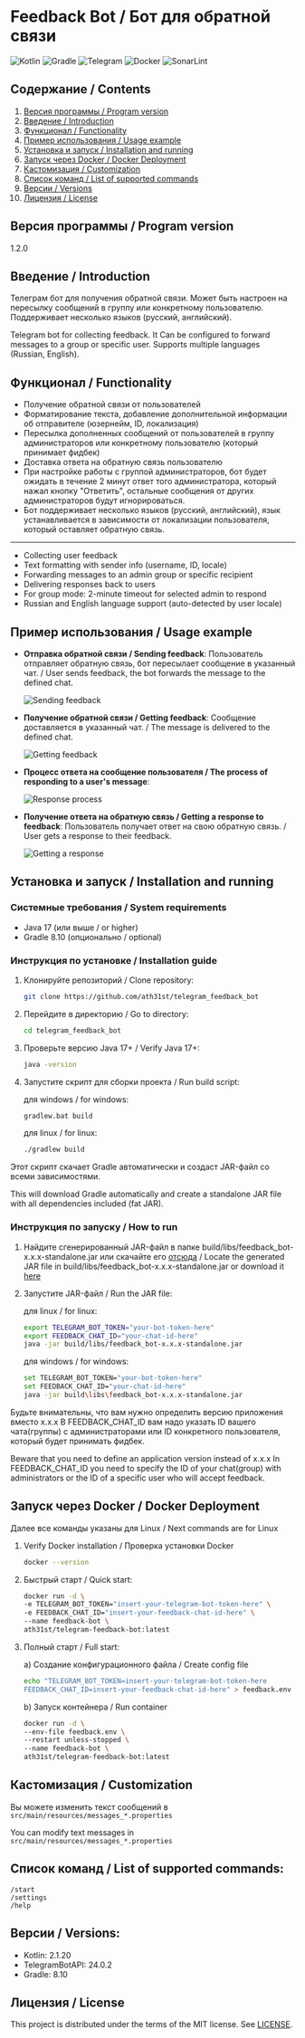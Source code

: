 # Feedback Bot / Бот для обратной связи

![Kotlin](https://img.shields.io/badge/kotlin-%237F52FF.svg?style=for-the-badge&logo=kotlin&logoColor=white)
![Gradle](https://img.shields.io/badge/Gradle-02303A.svg?style=for-the-badge&logo=Gradle&logoColor=white)
![Telegram](https://img.shields.io/badge/Telegram-2CA5E0?style=for-the-badge&logo=telegram&logoColor=white)
![Docker](https://img.shields.io/badge/docker-%230db7ed.svg?style=for-the-badge&logo=docker&logoColor=white)
![SonarLint](https://img.shields.io/badge/SonarLint-CB2029?style=for-the-badge&logo=sonarlint&logoColor=white)

## Содержание / Contents

1. [Версия программы / Program version](#версия-программы--program-version)
2. [Введение / Introduction](#введение--introduction)
3. [Функционал / Functionality](#функционал--functionality)
4. [Пример использования / Usage example](#пример-использования--usage-example)
5. [Установка и запуск / Installation and running](#установка-и-запуск--installation-and-running)
6. [Запуск через Docker / Docker Deployment](#запуск-через-docker--docker-deployment)
7. [Кастомизация / Customization](#кастомизация--customization)
8. [Список команд / List of supported commands](#список-команд--list-of-supported-commands)
9. [Версии / Versions](#версии--versions)
10. [Лицензия / License](#лицензия--license)

## Версия программы / Program version

1.2.0

## Введение / Introduction

Телеграм бот для получения обратной связи. Может быть настроен на пересылку сообщений в группу или
конкретному пользователю. Поддерживает несколько языков (русский, английский).

Telegram bot for collecting feedback. It Can be configured to forward messages to a group or
specific user. Supports multiple languages (Russian, English).

## Функционал / Functionality

- Получение обратной связи от пользователей
- Форматирование текста, добавление дополнительной информации об отправителе (юзернейм, ID,
  локализация)
- Пересылка дополненных сообщений от пользователей в группу администраторов или конкретному
  пользователю (который принимает фидбек)
- Доставка ответа на обратную связь пользователю
- При настройке работы с группой администраторов, бот будет ожидать в течение 2 минут ответ того
  администратора, который нажал кнопку "Ответить", остальные сообщения от других администраторов
  будут игнорироваться.
- Бот поддерживает несколько языков (русский, английский), язык устанавливается в зависимости от
  локализации пользователя, который оставляет обратную связь.

---

- Collecting user feedback
- Text formatting with sender info (username, ID, locale)
- Forwarding messages to an admin group or specific recipient
- Delivering responses back to users
- For group mode: 2-minute timeout for selected admin to respond
- Russian and English language support (auto-detected by user locale)

## Пример использования / Usage example

- **Отправка обратной связи / Sending feedback**: Пользователь отправляет обратную связь, бот
  пересылает сообщение в указанный чат. / User sends feedback, the bot forwards the message to the
  defined chat.

  ![Sending feedback](images/image_00.jpg)

- **Получение обратной связи / Getting feedback**: Сообщение доставляется в указанный чат. / The
  message is delivered to the defined chat.

  ![Getting feedback](images/image_01.jpg)

- **Процесс ответа на сообщение пользователя / The process of responding to a user's message**:

  ![Response process](images/image_02.jpg)

- **Получение ответа на обратную связь / Getting a response to feedback**: Пользователь получает
  ответ на свою обратную связь. / User gets a response to their feedback.

  ![Getting a response](images/image_03.jpg)

## Установка и запуск / Installation and running

### Системные требования / System requirements

- Java 17 (или выше / or higher)
- Gradle 8.10 (опционально / optional)

### Инструкция по установке / Installation guide

1. Клонируйте репозиторий / Clone repository:
    ```bash
    git clone https://github.com/ath31st/telegram_feedback_bot
    ```
2. Перейдите в директорию / Go to directory:
    ```bash
    cd telegram_feedback_bot
    ```
3. Проверьте версию Java 17+ / Verify Java 17+:
    ```bash
    java -version
    ```

4. Запустите скрипт для сборки проекта / Run build script:

   для windows / for windows:
   ```bash
   gradlew.bat build
    ```
   для linux / for linux:
   ```bash
   ./gradlew build
    ```

Этот скрипт скачает Gradle автоматически и создаст JAR-файл со всеми зависимостями.

This will download Gradle automatically and create a standalone JAR file with all dependencies
included (fat JAR).

### Инструкция по запуску / How to run

1. Найдите сгенерированный JAR-файл в папке build/libs/feedback_bot-x.x.x-standalone.jar или
   скачайте его [отсюда](https://github.com/ath31st/telegram_feedback_bot/releases) / Locate
   the generated JAR file in build/libs/feedback_bot-x.x.x-standalone.jar or download it
   [here](https://github.com/ath31st/telegram_feedback_bot/releases)
2. Запустите JAR-файл / Run the JAR file:

   для linux / for linux:
    ```bash
   export TELEGRAM_BOT_TOKEN="your-bot-token-here"
   export FEEDBACK_CHAT_ID="your-chat-id-here"
   java -jar build/libs/feedback_bot-x.x.x-standalone.jar
    ```
   для windows / for windows:
    ```bash
   set TELEGRAM_BOT_TOKEN="your-bot-token-here"
   set FEEDBACK_CHAT_ID="your-chat-id-here"
   java -jar build\libs\feedback_bot-x.x.x-standalone.jar
    ```

Будьте внимательны, что вам нужно определить версию приложения вместо x.x.x
В FEEDBACK_CHAT_ID вам надо указать ID вашего чата(группы) с администраторами или ID конкретного
пользователя, который будет принимать фидбек.

Beware that you need to define an application version instead of x.x.x
In FEEDBACK_CHAT_ID you need to specify the ID of your chat(group) with administrators or the ID of
a specific user who will accept feedback.

## Запуск через Docker / Docker Deployment

Далее все команды указаны для Linux / Next commands are for Linux

1. Verify Docker installation / Проверка установки Docker

    ```bash
    docker --version
    ```
2. Быстрый старт / Quick start:

    ```bash
    docker run -d \
    -e TELEGRAM_BOT_TOKEN="insert-your-telegram-bot-token-here" \
    -e FEEDBACK_CHAT_ID="insert-your-feedback-chat-id-here" \
    --name feedback-bot \
    ath31st/telegram-feedback-bot:latest
    ```
3. Полный старт / Full start:

   a) Создание конфигурационного файла / Create config file
    ```bash
    echo "TELEGRAM_BOT_TOKEN=insert-your-telegram-bot-token-here
    FEEDBACK_CHAT_ID=insert-your-feedback-chat-id-here" > feedback.env
   ```
   b) Запуск контейнера / Run container
    ```bash
   docker run -d \
    --env-file feedback.env \
    --restart unless-stopped \
    --name feedback-bot \
    ath31st/telegram-feedback-bot:latest
    ```

## Кастомизация / Customization

Вы можете изменить текст сообщений в `src/main/resources/messages_*.properties`

You can modify text messages in `src/main/resources/messages_*.properties`

## Список команд / List of supported commands:

    /start
    /settings
    /help

## Версии / Versions:

- Kotlin: 2.1.20
- TelegramBotAPI: 24.0.2
- Gradle: 8.10

## Лицензия / License

This project is distributed under the terms of the MIT license. See [LICENSE](LICENSE).